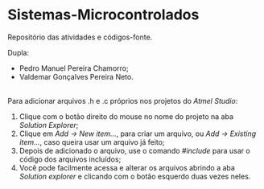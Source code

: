 # Sistemas-Microcontrolados
Repositório das atividades e códigos-fonte.

Dupla:
<ul>
  <li>Pedro Manuel Pereira Chamorro;</li>
  <li>Valdemar Gonçalves Pereira Neto.</li>
</ul>
<br>
Para adicionar arquivos .h e .c próprios nos projetos do <i>Atmel Studio</i>:
<ol>
  <li>Clique com o botão direito do mouse no nome do projeto na aba <i>Solution Explorer</i>;</li>
  <li>Clique em <i>Add -> New item...</i>, para criar um arquivo, ou <i>Add -> Existing item...</i>, caso queira usar um arquivo já feito;</li>
  <li>Depois de adicionado o arquivo, use o comando <i>#include</i> para usar o código dos arquivos incluídos;</li>
  <li>Você pode facilmente acessa e alterar os arquivos abrindo a aba <i>Solution explorer</i> e clicando com o botão esquerdo duas vezes neles.</li>
</ol>
